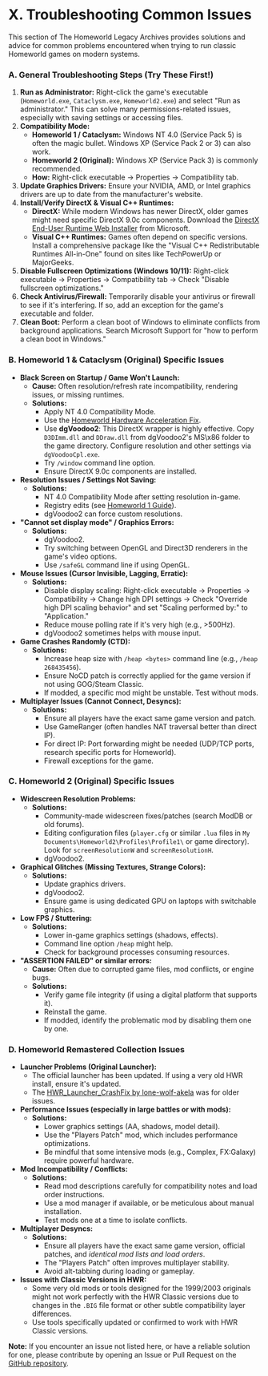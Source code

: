 # X. Troubleshooting Common Issues

This section of The Homeworld Legacy Archives provides solutions and advice for common problems encountered when trying to run classic Homeworld games on modern systems.

### A. General Troubleshooting Steps (Try These First!)

1.  **Run as Administrator:** Right-click the game's executable (`Homeworld.exe`, `Cataclysm.exe`, `Homeworld2.exe`) and select "Run as administrator." This can solve many permissions-related issues, especially with saving settings or accessing files.
2.  **Compatibility Mode:**
    *   **Homeworld 1 / Cataclysm:** Windows NT 4.0 (Service Pack 5) is often the magic bullet. Windows XP (Service Pack 2 or 3) can also work.
    *   **Homeworld 2 (Original):** Windows XP (Service Pack 3) is commonly recommended.
    *   **How:** Right-click executable -> Properties -> Compatibility tab.
3.  **Update Graphics Drivers:** Ensure your NVIDIA, AMD, or Intel graphics drivers are up to date from the manufacturer's website.
4.  **Install/Verify DirectX & Visual C++ Runtimes:**
    *   **DirectX:** While modern Windows has newer DirectX, older games might need specific DirectX 9.0c components. Download the [DirectX End-User Runtime Web Installer](https://www.microsoft.com/en-us/download/details.aspx?id=35) from Microsoft.
    *   **Visual C++ Runtimes:** Games often depend on specific versions. Install a comprehensive package like the "Visual C++ Redistributable Runtimes All-in-One" found on sites like TechPowerUp or MajorGeeks.
5.  **Disable Fullscreen Optimizations (Windows 10/11):** Right-click executable -> Properties -> Compatibility tab -> Check "Disable fullscreen optimizations."
6.  **Check Antivirus/Firewall:** Temporarily disable your antivirus or firewall to see if it's interfering. If so, add an exception for the game's executable and folder.
7.  **Clean Boot:** Perform a clean boot of Windows to eliminate conflicts from background applications. Search Microsoft Support for "how to perform a clean boot in Windows."

### B. Homeworld 1 & Cataclysm (Original) Specific Issues

*   **Black Screen on Startup / Game Won't Launch:**
    *   **Cause:** Often resolution/refresh rate incompatibility, rendering issues, or missing runtimes.
    *   **Solutions:**
        *   Apply NT 4.0 Compatibility Mode.
        *   Use the [Homeworld Hardware Acceleration Fix](https://community.pcgamingwiki.com/files/file/5-homeworld-hardware-acceleration-fix/).
        *   Use **dgVoodoo2**: This DirectX wrapper is highly effective. Copy `D3DImm.dll` and `DDraw.dll` from dgVoodoo2's MS\x86 folder to the game directory. Configure resolution and other settings via `dgVoodooCpl.exe`.
        *   Try `/window` command line option.
        *   Ensure DirectX 9.0c components are installed.
*   **Resolution Issues / Settings Not Saving:**
    *   **Solutions:**
        *   NT 4.0 Compatibility Mode after setting resolution in-game.
        *   Registry edits (see [Homeworld 1 Guide](01_Homeworld_1999_Guide.md#b-running-on-modern-systems)).
        *   dgVoodoo2 can force custom resolutions.
*   **"Cannot set display mode" / Graphics Errors:**
    *   **Solutions:**
        *   dgVoodoo2.
        *   Try switching between OpenGL and Direct3D renderers in the game's video options.
        *   Use `/safeGL` command line if using OpenGL.
*   **Mouse Issues (Cursor Invisible, Lagging, Erratic):**
    *   **Solutions:**
        *   Disable display scaling: Right-click executable -> Properties -> Compatibility -> Change high DPI settings -> Check "Override high DPI scaling behavior" and set "Scaling performed by:" to "Application."
        *   Reduce mouse polling rate if it's very high (e.g., >500Hz).
        *   dgVoodoo2 sometimes helps with mouse input.
*   **Game Crashes Randomly (CTD):**
    *   **Solutions:**
        *   Increase heap size with `/heap <bytes>` command line (e.g., `/heap 268435456`).
        *   Ensure NoCD patch is correctly applied for the game version if not using GOG/Steam Classic.
        *   If modded, a specific mod might be unstable. Test without mods.
*   **Multiplayer Issues (Cannot Connect, Desyncs):**
    *   **Solutions:**
        *   Ensure all players have the exact same game version and patch.
        *   Use GameRanger (often handles NAT traversal better than direct IP).
        *   For direct IP: Port forwarding might be needed (UDP/TCP ports, research specific ports for Homeworld).
        *   Firewall exceptions for the game.

### C. Homeworld 2 (Original) Specific Issues

*   **Widescreen Resolution Problems:**
    *   **Solutions:**
        *   Community-made widescreen fixes/patches (search ModDB or old forums).
        *   Editing configuration files (`player.cfg` or similar `.lua` files in `My Documents\Homeworld2\Profiles\Profile1\` or game directory). Look for `screenResolutionW` and `screenResolutionH`.
        *   dgVoodoo2.
*   **Graphical Glitches (Missing Textures, Strange Colors):**
    *   **Solutions:**
        *   Update graphics drivers.
        *   dgVoodoo2.
        *   Ensure game is using dedicated GPU on laptops with switchable graphics.
*   **Low FPS / Stuttering:**
    *   **Solutions:**
        *   Lower in-game graphics settings (shadows, effects).
        *   Command line option `/heap` might help.
        *   Check for background processes consuming resources.
*   **"ASSERTION FAILED" or similar errors:**
    *   **Cause:** Often due to corrupted game files, mod conflicts, or engine bugs.
    *   **Solutions:**
        *   Verify game file integrity (if using a digital platform that supports it).
        *   Reinstall the game.
        *   If modded, identify the problematic mod by disabling them one by one.

### D. Homeworld Remastered Collection Issues

*   **Launcher Problems (Original Launcher):**
    *   The official launcher has been updated. If using a very old HWR install, ensure it's updated.
    *   The [HWR_Launcher_CrashFix by lone-wolf-akela](https://github.com/lone-wolf-akela/HWR_Launcher_CrashFix/) was for older issues.
*   **Performance Issues (especially in large battles or with mods):**
    *   **Solutions:**
        *   Lower graphics settings (AA, shadows, model detail).
        *   Use the "Players Patch" mod, which includes performance optimizations.
        *   Be mindful that some intensive mods (e.g., Complex, FX:Galaxy) require powerful hardware.
*   **Mod Incompatibility / Conflicts:**
    *   **Solutions:**
        *   Read mod descriptions carefully for compatibility notes and load order instructions.
        *   Use a mod manager if available, or be meticulous about manual installation.
        *   Test mods one at a time to isolate conflicts.
*   **Multiplayer Desyncs:**
    *   **Solutions:**
        *   Ensure all players have the exact same game version, official patches, and *identical mod lists and load orders*.
        *   The "Players Patch" often improves multiplayer stability.
        *   Avoid alt-tabbing during loading or gameplay.
*   **Issues with Classic Versions in HWR:**
    *   Some very old mods or tools designed for the 1999/2003 originals might not work perfectly with the HWR Classic versions due to changes in the `.BIG` file format or other subtle compatibility layer differences.
    *   Use tools specifically updated or confirmed to work with HWR Classic versions.

**Note:** If you encounter an issue not listed here, or have a reliable solution for one, please contribute by opening an Issue or Pull Request on the [GitHub repository](https://github.com/FlashZ/homeworld-legacy-archives).